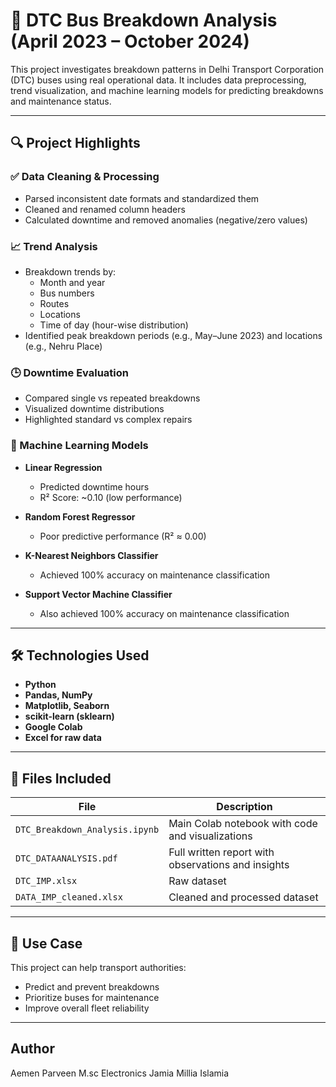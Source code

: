 # 🚌 DTC Bus Breakdown Analysis (April 2023 – October 2024)

This project investigates breakdown patterns in Delhi Transport Corporation (DTC) buses using real operational data. It includes data preprocessing, trend visualization, and machine learning models for predicting breakdowns and maintenance status.

---

## 🔍 Project Highlights

### ✅ Data Cleaning & Processing
- Parsed inconsistent date formats and standardized them
- Cleaned and renamed column headers
- Calculated downtime and removed anomalies (negative/zero values)

### 📈 Trend Analysis
- Breakdown trends by:
  - Month and year
  - Bus numbers
  - Routes
  - Locations
  - Time of day (hour-wise distribution)
- Identified peak breakdown periods (e.g., May–June 2023) and locations (e.g., Nehru Place)

### 🕒 Downtime Evaluation
- Compared single vs repeated breakdowns
- Visualized downtime distributions
- Highlighted standard vs complex repairs

### 🤖 Machine Learning Models
- **Linear Regression**  
  - Predicted downtime hours  
  - R² Score: ~0.10 (low performance)

- **Random Forest Regressor**  
  - Poor predictive performance (R² ≈ 0.00)

- **K-Nearest Neighbors Classifier**  
  - Achieved 100% accuracy on maintenance classification

- **Support Vector Machine Classifier**  
  - Also achieved 100% accuracy on maintenance classification

---

## 🛠 Technologies Used
- **Python**
- **Pandas, NumPy**
- **Matplotlib, Seaborn**
- **scikit-learn (sklearn)**
- **Google Colab**
- **Excel for raw data**

---

## 📁 Files Included

| File | Description |
|------|-------------|
| `DTC_Breakdown_Analysis.ipynb` | Main Colab notebook with code and visualizations |
| `DTC_DATAANALYSIS.pdf` | Full written report with observations and insights |
| `DTC_IMP.xlsx` | Raw dataset |
| `DATA_IMP_cleaned.xlsx` | Cleaned and processed dataset |

---

## 📌 Use Case

This project can help transport authorities:
- Predict and prevent breakdowns
- Prioritize buses for maintenance
- Improve overall fleet reliability

---

## Author
Aemen Parveen
M.sc Electronics
Jamia Millia Islamia


